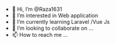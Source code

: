 - 👋 Hi, I’m @Raza1631
- 👀 I’m interested in Web application 
- 🌱 I’m currently learning Laravel /Vue Js
- 💞️ I’m looking to collaborate on ...
- 📫 How to reach me ...

<!---
Raza1631/Raza1631 is a ✨ special ✨ repository because its `README.md` (this file) appears on your GitHub profile.
You can click the Preview link to take a look at your changes.
--->
